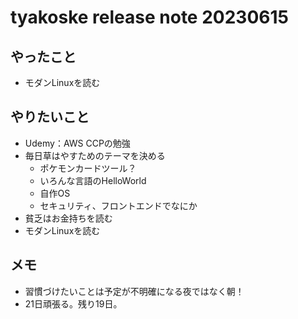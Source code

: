 # tyakoske release note 20230615

## やったこと
+ モダンLinuxを読む

## やりたいこと
+ Udemy：AWS CCPの勉強
+ 毎日草はやすためのテーマを決める
  + ポケモンカードツール？
  + いろんな言語のHelloWorld
  + 自作OS
  + セキュリティ、フロントエンドでなにか
+ 貧乏はお金持ちを読む
+ モダンLinuxを読む

## メモ
+ 習慣づけたいことは予定が不明確になる夜ではなく朝！
+ 21日頑張る。残り19日。
